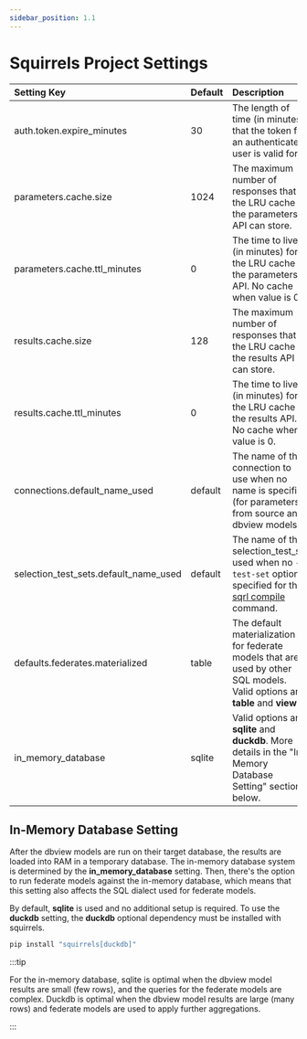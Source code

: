 ```yaml
---
sidebar_position: 1.1
---
```


# Squirrels Project Settings

|Setting Key|Default|Description|
|:----------|:------|:----------|
|auth.token.expire_minutes|30|The length of time (in minutes) that the token for an authenticated user is valid for.|
|parameters.cache.size|1024|The maximum number of responses that the LRU cache of the parameters API can store.|
|parameters.cache.ttl_minutes|0|The time to live (in minutes) for the LRU cache of the parameters API. No cache when value is 0.|
|results.cache.size|128|The maximum number of responses that the LRU cache of the results API can store.|
|results.cache.ttl_minutes|0|The time to live (in minutes) for the LRU cache of the results API. No cache when value is 0.|
|connections.default_name_used|default|The name of the connection to use when no name is specified (for parameters from source and dbview models).|
|selection_test_sets.default_name_used|default|The name of the selection_test_set used when no `--test-set` option is specified for the [sqrl compile](../cli/compile) command.|
|defaults.federates.materialized|table|The default materialization for federate models that are used by other SQL models. Valid options are **table** and **view**.|
|in_memory_database|sqlite|Valid options are **sqlite** and **duckdb**. More details in the "In-Memory Database Setting" section below.|

## In-Memory Database Setting

After the dbview models are run on their target database, the results are loaded into RAM in a temporary database. The in-memory database system is determined by the **in_memory_database** setting. Then, there's the option to run federate models against the in-memory database, which means that this setting also affects the SQL dialect used for federate models.

By default, **sqlite** is used and no additional setup is required. To use the **duckdb** setting, the **duckdb** optional dependency must be installed with squirrels.

```bash
pip install "squirrels[duckdb]"
```

:::tip

For the in-memory database, sqlite is optimal when the dbview model results are small (few rows), and the queries for the federate models are complex. Duckdb is optimal when the dbview model results are large (many rows) and federate models are used to apply further aggregations.

:::

